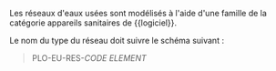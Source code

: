 Les réseaux d'eaux usées sont modélisés à l'aide d'une famille de la catégorie appareils sanitaires de {{logiciel}}.

Le nom du type du réseau  doit suivre le schéma suivant :

> PLO-EU-RES-_CODE ELEMENT_